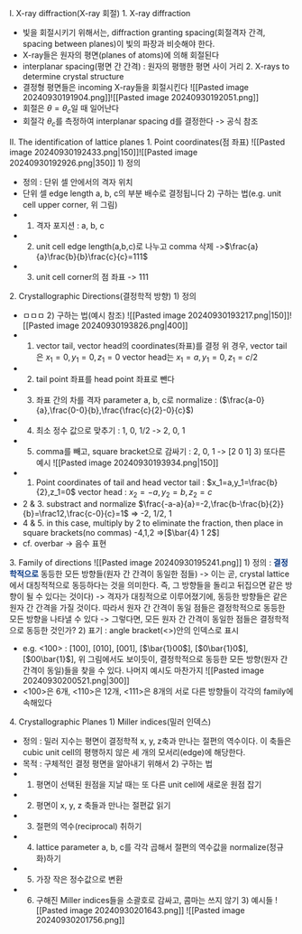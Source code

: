 I\. X-ray diffraction(X-ray 회절)
1\. X-ray diffraction
- 빛을 회절시키기 위해서는, diffraction granting spacing(회절격자 간격, spacing between planes)이 빛의 파장과 비슷해야 한다.
- X-ray들은 원자의 평면(planes of atoms)에 의해 회절된다
- interplanar spacing(평면 간 간격) : 원자의 평행한 평면 사이 거리
2\. X-rays to determine crystal structure
- 결정형 평면들은 incoming X-ray들을 회절시킨다
![[Pasted image 20240930191904.png]]![[Pasted image 20240930192051.png]]
- 회절은 $\theta=\theta_{c}$일 때 일어난다
- 회절각 $\theta_{c}$를 측정하여 interplanar spacing d를 결정한다 -> 공식 참조

II. The identification of lattice planes
1\. Point coordinates(점 좌표)
![[Pasted image 20240930192433.png|150]]![[Pasted image 20240930192926.png|350]]
1\) 정의
- 정의 : 단위 셀 안에서의 격자 위치
- 단위 셀 edge length a, b, c의 부분 배수로 결정됩니다
2\) 구하는 법(e.g. unit cell upper corner, 위 그림)
- 1. 격자 포지션 : a, b, c
- 2. unit cell edge length(a,b,c)로 나누고 comma 삭제
	->$\frac{a}{a}\frac{b}{b}\frac{c}{c}=111$
- 3. unit cell corner의 점 좌표 -> 111

2\. Crystallographic Directions(결정학적 방향)
1\) 정의
- ㅁㅁㅁ
2\) 구하는 법(예시 참조)
![[Pasted image 20240930193217.png|150]]![[Pasted image 20240930193826.png|400]]
- 1. vector tail, vector head의 coordinates(좌표)를 결정
	위 경우, vector tail은 $x_1=0,y_1=0,z_1=0$
	vector head는 $x_1=a,y_1=0,z_1=c/2$
- 2. tail point 좌표를 head point 좌표로 뺀다
- 3. 좌표 간의 차를 격자 parameter a, b, c로 normalize : ($\frac{a-0}{a},\frac{0-0}{b},\frac{\frac{c}{2}-0}{c}$)
- 4. 최소 정수 값으로 맞추기 : 1, 0, 1/2 -> 2, 0, 1
- 5. comma를 빼고, square bracket으로 감싸기 : 2, 0, 1 -> \[2 0 1]
3\) 또다른 예시
![[Pasted image 20240930193934.png|150]]
- 1. Point coordinates of tail and head
	vector tail : $x_1=a,y_1=\frac{b}{2},z_1=0$
	vector head : $x_2=-a,y_2=b,z_2=c$
- 2 & 3. substract and normalize
	$\frac{-a-a}{a}=-2,\frac{b-\frac{b}{2}}{b}=\frac12,\frac{c-0}{c}=1$
	=> -2, 1/2, 1
- 4 & 5. in this case, multiply by 2 to eliminate the fraction, then place in square brackets(no commas)
	-4,1,2 =>\[$\bar{4} 1 2$]
- cf. overbar -> 음수 표현

3\.  Family of directions
![[Pasted image 20240930195241.png]]
1\) 정의 : <font color="#003380"><strong>결정학적으로</strong></font> 동등한 모든 방향들(원자 간 간격이 동일한 점들)
	-> 이는 곧, crystal lattice에서 대칭적적으로 동등하다는 것을 의미한다. 즉, 그 방향들을 돌리고 뒤집으면 같은 방향이 될 수 있다는 것이다)
	-> 격자가 대칭적으로 이루어졌기에, 동등한 방향들은 같은 원자 간 간격을 가질 것이다. 따라서  원자 간 간격이 동일 점들은 결정학적으로 동등한 모든 방향을 나타낼 수 있다
	-> 그렇다면, 모든 원자 간 간격이 동일한 점들은 결정학적으로 동등한 것인가?
2\) 표기 : angle bracket(<>)안의 인덱스로 표시
- e.g. <100> : \[100], \[010], \[001], \[$\bar{1}00$], \[$0\bar{1}0$], \[$00\bar{1}$], 위 그림에서도 보이듯이, 결정학적으로 동등한 모든 방향(원자 간 간격이 동일)들을 찾을 수 있다. 나머지 예시도 마찬가지
 ![[Pasted image 20240930200521.png|300]]
- \<100>은 6개, \<110>은 12개, \<111>은 8개의 서로 다른 방향들이 각각의 family에 속해있다

4\. Crystallographic Planes
1\) Miller indices(밀러 인덱스)
- 정의 : 밀러 지수는 평면이 결정학적 x, y, z축과 만나는 절편의 역수이다. 이 축들은 cubic unit cell의 평행하지 않은 세 개의 모서리(edge)에 해당한다.
- 목적 : 구체적인 결정 평면을 알아내기 위해서
2\) 구하는 법
- 1. 평면이 선택된 원점을 지날 때는 또 다른 unit cell에 새로운 원점 잡기
- 2. 평면이 x, y, z 축들과 만나는 절편값 읽기
- 3. 절편의 역수(reciprocal) 취하기
- 4. lattice parameter a, b, c를 각각 곱해서 절편의 역수값을 normalize(정규화)하기
- 5. 가장 작은 정수값으로 변환
- 6. 구해진 Miller indices들을 소괄호로 감싸고, 콤마는 쓰지 않기
3\) 예시들
![[Pasted image 20240930201643.png]]
![[Pasted image 20240930201756.png]]